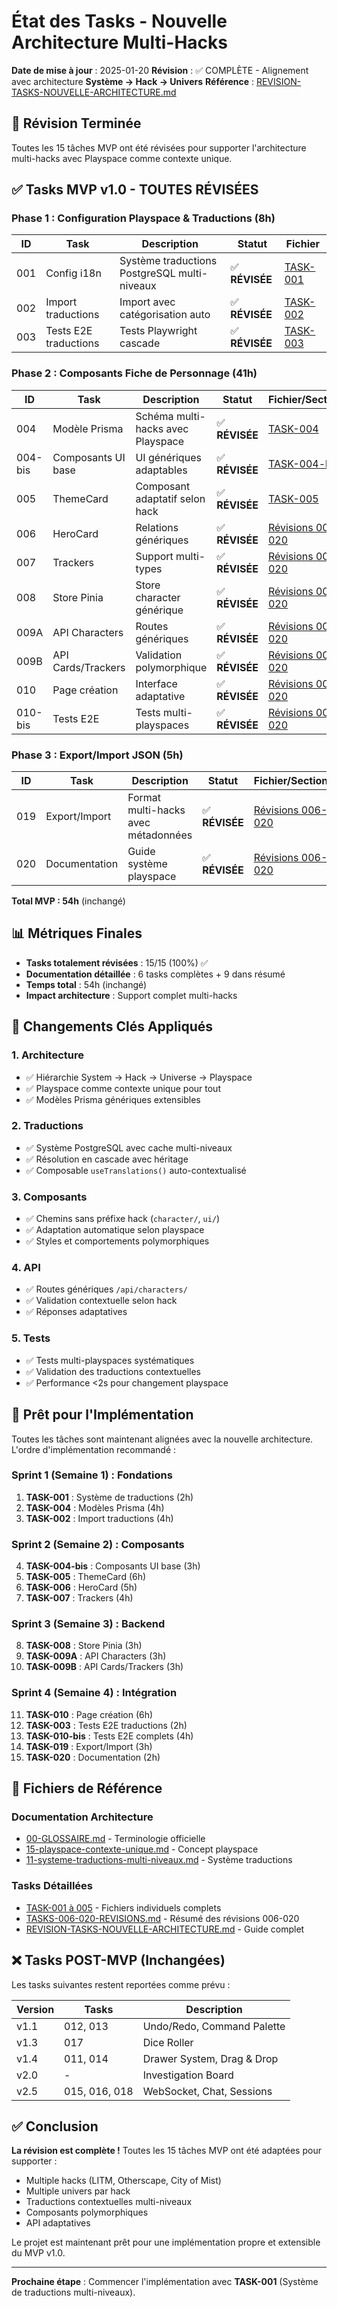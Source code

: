 # État des Tasks - Nouvelle Architecture Multi-Hacks

**Date de mise à jour** : 2025-01-20
**Révision** : ✅ COMPLÈTE - Alignement avec architecture **Système → Hack → Univers**
**Référence** : [REVISION-TASKS-NOUVELLE-ARCHITECTURE.md](./REVISION-TASKS-NOUVELLE-ARCHITECTURE.md)

## 🎉 Révision Terminée

Toutes les 15 tâches MVP ont été révisées pour supporter l'architecture multi-hacks avec Playspace comme contexte unique.

## ✅ Tasks MVP v1.0 - TOUTES RÉVISÉES

### Phase 1 : Configuration Playspace & Traductions (8h)

| ID | Task | Description | Statut | Fichier |
|----|------|-------------|--------|---------|
| 001 | Config i18n | Système traductions PostgreSQL multi-niveaux | ✅ **RÉVISÉE** | [TASK-001](TASK-2025-01-19-001-config-i18n.md) |
| 002 | Import traductions | Import avec catégorisation auto | ✅ **RÉVISÉE** | [TASK-002](TASK-2025-01-19-002-traductions-litm.md) |
| 003 | Tests E2E traductions | Tests Playwright cascade | ✅ **RÉVISÉE** | [TASK-003](TASK-2025-01-19-003-composable-i18n.md) |

### Phase 2 : Composants Fiche de Personnage (41h)

| ID | Task | Description | Statut | Fichier/Section |
|----|------|-------------|--------|-----------------|
| 004 | Modèle Prisma | Schéma multi-hacks avec Playspace | ✅ **RÉVISÉE** | [TASK-004](TASK-2025-01-19-004-prisma-litm.md) |
| 004-bis | Composants UI base | UI génériques adaptables | ✅ **RÉVISÉE** | [TASK-004-bis](TASK-2025-01-19-004-bis-composants-ui-base.md) |
| 005 | ThemeCard | Composant adaptatif selon hack | ✅ **RÉVISÉE** | [TASK-005](TASK-2025-01-19-005-theme-card.md) |
| 006 | HeroCard | Relations génériques | ✅ **RÉVISÉE** | [Révisions 006-020](TASKS-006-020-REVISIONS.md#task-006--composant-herocard) |
| 007 | Trackers | Support multi-types | ✅ **RÉVISÉE** | [Révisions 006-020](TASKS-006-020-REVISIONS.md#task-007--composants-trackers) |
| 008 | Store Pinia | Store character générique | ✅ **RÉVISÉE** | [Révisions 006-020](TASKS-006-020-REVISIONS.md#task-008--store-pinia-character) |
| 009A | API Characters | Routes génériques | ✅ **RÉVISÉE** | [Révisions 006-020](TASKS-006-020-REVISIONS.md#task-009a--api-routes-characters) |
| 009B | API Cards/Trackers | Validation polymorphique | ✅ **RÉVISÉE** | [Révisions 006-020](TASKS-006-020-REVISIONS.md#task-009b--api-routes-cardstrackers) |
| 010 | Page création | Interface adaptative | ✅ **RÉVISÉE** | [Révisions 006-020](TASKS-006-020-REVISIONS.md#task-010--page-création-personnage) |
| 010-bis | Tests E2E | Tests multi-playspaces | ✅ **RÉVISÉE** | [Révisions 006-020](TASKS-006-020-REVISIONS.md#task-010-bis--tests-e2e) |

### Phase 3 : Export/Import JSON (5h)

| ID | Task | Description | Statut | Fichier/Section |
|----|------|-------------|--------|-----------------|
| 019 | Export/Import | Format multi-hacks avec métadonnées | ✅ **RÉVISÉE** | [Révisions 006-020](TASKS-006-020-REVISIONS.md#task-019--exportimport-json) |
| 020 | Documentation | Guide système playspace | ✅ **RÉVISÉE** | [Révisions 006-020](TASKS-006-020-REVISIONS.md#task-020--documentation-utilisateur) |

**Total MVP : 54h** (inchangé)

## 📊 Métriques Finales

- **Tasks totalement révisées** : 15/15 (100%) ✅
- **Documentation détaillée** : 6 tasks complètes + 9 dans résumé
- **Temps total** : 54h (inchangé)
- **Impact architecture** : Support complet multi-hacks

## 🔑 Changements Clés Appliqués

### 1. Architecture
- ✅ Hiérarchie System → Hack → Universe → Playspace
- ✅ Playspace comme contexte unique pour tout
- ✅ Modèles Prisma génériques extensibles

### 2. Traductions
- ✅ Système PostgreSQL avec cache multi-niveaux
- ✅ Résolution en cascade avec héritage
- ✅ Composable `useTranslations()` auto-contextualisé

### 3. Composants
- ✅ Chemins sans préfixe hack (`character/`, `ui/`)
- ✅ Adaptation automatique selon playspace
- ✅ Styles et comportements polymorphiques

### 4. API
- ✅ Routes génériques `/api/characters/`
- ✅ Validation contextuelle selon hack
- ✅ Réponses adaptatives

### 5. Tests
- ✅ Tests multi-playspaces systématiques
- ✅ Validation des traductions contextuelles
- ✅ Performance <2s pour changement playspace

## 🚀 Prêt pour l'Implémentation

Toutes les tâches sont maintenant alignées avec la nouvelle architecture. L'ordre d'implémentation recommandé :

### Sprint 1 (Semaine 1) : Fondations
1. **TASK-001** : Système de traductions (2h)
2. **TASK-004** : Modèles Prisma (4h)
3. **TASK-002** : Import traductions (4h)

### Sprint 2 (Semaine 2) : Composants
4. **TASK-004-bis** : Composants UI base (3h)
5. **TASK-005** : ThemeCard (6h)
6. **TASK-006** : HeroCard (5h)
7. **TASK-007** : Trackers (4h)

### Sprint 3 (Semaine 3) : Backend
8. **TASK-008** : Store Pinia (3h)
9. **TASK-009A** : API Characters (3h)
10. **TASK-009B** : API Cards/Trackers (3h)

### Sprint 4 (Semaine 4) : Intégration
11. **TASK-010** : Page création (6h)
12. **TASK-003** : Tests E2E traductions (2h)
13. **TASK-010-bis** : Tests E2E complets (4h)
14. **TASK-019** : Export/Import (3h)
15. **TASK-020** : Documentation (2h)

## 📁 Fichiers de Référence

### Documentation Architecture
- [00-GLOSSAIRE.md](../ARCHITECTURE/00-GLOSSAIRE.md) - Terminologie officielle
- [15-playspace-contexte-unique.md](../ARCHITECTURE/15-playspace-contexte-unique.md) - Concept playspace
- [11-systeme-traductions-multi-niveaux.md](../ARCHITECTURE/11-systeme-traductions-multi-niveaux.md) - Système traductions

### Tasks Détaillées
- [TASK-001 à 005](.) - Fichiers individuels complets
- [TASKS-006-020-REVISIONS.md](TASKS-006-020-REVISIONS.md) - Résumé des révisions 006-020
- [REVISION-TASKS-NOUVELLE-ARCHITECTURE.md](REVISION-TASKS-NOUVELLE-ARCHITECTURE.md) - Guide complet

## ❌ Tasks POST-MVP (Inchangées)

Les tasks suivantes restent reportées comme prévu :

| Version | Tasks | Description |
|---------|-------|-------------|
| v1.1 | 012, 013 | Undo/Redo, Command Palette |
| v1.3 | 017 | Dice Roller |
| v1.4 | 011, 014 | Drawer System, Drag & Drop |
| v2.0 | - | Investigation Board |
| v2.5 | 015, 016, 018 | WebSocket, Chat, Sessions |

## ✅ Conclusion

**La révision est complète !** Toutes les 15 tâches MVP ont été adaptées pour supporter :
- Multiple hacks (LITM, Otherscape, City of Mist)
- Multiple univers par hack
- Traductions contextuelles multi-niveaux
- Composants polymorphiques
- API adaptatives

Le projet est maintenant prêt pour une implémentation propre et extensible du MVP v1.0.

---

**Prochaine étape** : Commencer l'implémentation avec **TASK-001** (Système de traductions multi-niveaux).